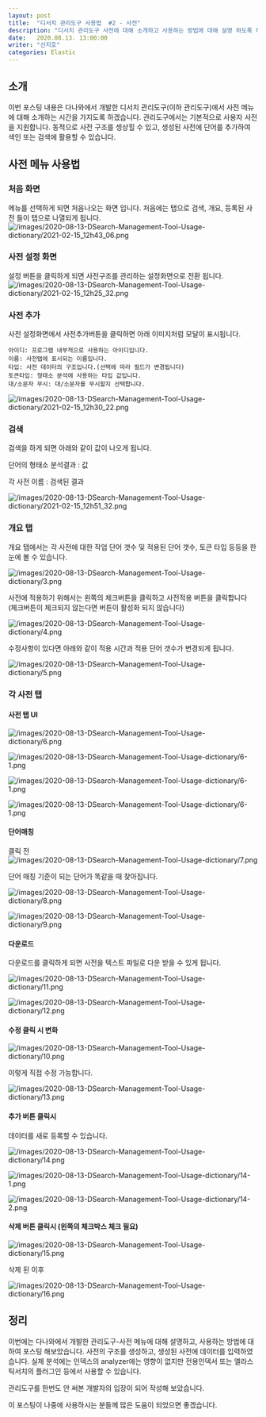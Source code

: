 ```yaml
---
layout: post
title:  "디서치 관리도구 사용법  #2 - 사전"
description: "디서치 관리도구 사전에 대해 소개하고 사용하는 방법에 대해 설명 하도록 하겠습니다." 
date:   2020.08.13. 13:00:00
writer: "선지호"  
categories: Elastic 
---
```


## 소개

이번 포스팅 내용은 다나와에서 개발한 디서치 관리도구(이하 관리도구)에서 사전 메뉴에 대해 소개하는 시간을 가지도록 하겠습니다. 관리도구에서는 기본적으로 사용자 사전을 지원합니다. 동적으로 사전 구조를 셍상힐 수 있고, 생성된 사전에 단어를 추가하여 색인 또는 검색에 활용할 수 있습니다. 


## 사전 메뉴 사용법 

### 처음 화면 

메뉴를 선택하게 되면 처음나오는 화면 입니다. 처음에는 탭으로 검색, 개요, 등록된 사전 들이 탭으로 나열되게 됩니다.
![/images/2020-08-13-DSearch-Management-Tool-Usage-dictionary/2021-02-15_12h43_06.png](/images/2020-08-13-DSearch-Management-Tool-Usage-dictionary/2021-02-15_12h43_06.png)


### 사전 설정 화면
설정 버튼을 클릭하게 되면 사전구조를 관리하는 설정화면으로 전환 됩니다.
![/images/2020-08-13-DSearch-Management-Tool-Usage-dictionary/2021-02-15_12h25_32.png](/images/2020-08-13-DSearch-Management-Tool-Usage-dictionary/2021-02-15_12h25_32.png)



### 사전 추가
사전 설정화면에서 사전추가버튼을 클릭하면 아래 이미지처럼 모달이 표시됩니다.
```
아이디: 프로그램 내부적으로 사용하는 아이디입니다. 
이름: 사전탭에 표시되는 이름입니다.
타입: 사전 데이터의 구조입니다.(선택에 따라 필드가 변경됩니다)
토큰타입: 형태소 분석에 사용하는 타입 값입니다.
대/소문자 무시: 대/소문자를 무시할지 선택합니다.
```

![/images/2020-08-13-DSearch-Management-Tool-Usage-dictionary/2021-02-15_12h30_22.png](/images/2020-08-13-DSearch-Management-Tool-Usage-dictionary/2021-02-15_12h30_22.png)


### 검색 

검색을 하게 되면 아래와 같이 값이 나오게 됩니다.

단어의 형태소 분석결과 : 값

각 사전 이름 : 검색된 결과 

![/images/2020-08-13-DSearch-Management-Tool-Usage-dictionary/2021-02-15_12h51_32.png](/images/2020-08-13-DSearch-Management-Tool-Usage-dictionary/2021-02-15_12h51_32.png)

### 개요 탭 

개요 탭에서는 각 사전에 대한 작업 단어 갯수 및 적용된 단어 갯수, 토큰 타입 등등을 한눈에 볼 수 있습니다.

![/images/2020-08-13-DSearch-Management-Tool-Usage-dictionary/3.png](/images/2020-08-13-DSearch-Management-Tool-Usage-dictionary/3.png)

사전에 적용하기 위해서는 왼쪽의 체크버튼을 클릭하고 사전적용 버튼을 클릭합니다 (체크버튼이 체크되지 않는다면 버튼이 활성화 되지 않습니다)

![/images/2020-08-13-DSearch-Management-Tool-Usage-dictionary/4.png](/images/2020-08-13-DSearch-Management-Tool-Usage-dictionary/4.png)

수정사항이 있다면 아래와 같이 적용 시간과 적용 단어 갯수가 변경되게 됩니다.

![/images/2020-08-13-DSearch-Management-Tool-Usage-dictionary/5.png](/images/2020-08-13-DSearch-Management-Tool-Usage-dictionary/5.png)

### 각 사전 탭

#### 사전 탭 UI
![/images/2020-08-13-DSearch-Management-Tool-Usage-dictionary/6.png](/images/2020-08-13-DSearch-Management-Tool-Usage-dictionary/6.png)

![/images/2020-08-13-DSearch-Management-Tool-Usage-dictionary/6-1.png](/images/2020-08-13-DSearch-Management-Tool-Usage-dictionary/6-1.png)

![/images/2020-08-13-DSearch-Management-Tool-Usage-dictionary/6-1.png](/images/2020-08-13-DSearch-Management-Tool-Usage-dictionary/6-2.png)

![/images/2020-08-13-DSearch-Management-Tool-Usage-dictionary/6-1.png](/images/2020-08-13-DSearch-Management-Tool-Usage-dictionary/6-3.png)


#### 단어매칭 

클릭 전
![/images/2020-08-13-DSearch-Management-Tool-Usage-dictionary/7.png](/images/2020-08-13-DSearch-Management-Tool-Usage-dictionary/7.png)


단어 매칭 기준이 되는 단어가 똑같을 때 찾아집니다.

![/images/2020-08-13-DSearch-Management-Tool-Usage-dictionary/8.png](/images/2020-08-13-DSearch-Management-Tool-Usage-dictionary/8.png)

![/images/2020-08-13-DSearch-Management-Tool-Usage-dictionary/9.png](/images/2020-08-13-DSearch-Management-Tool-Usage-dictionary/9.png)

#### 다운로드 

다운로드를 클릭하게 되면 사전을 텍스트 파일로 다운 받을 수 있게 됩니다.

![/images/2020-08-13-DSearch-Management-Tool-Usage-dictionary/11.png](/images/2020-08-13-DSearch-Management-Tool-Usage-dictionary/11.png)

![/images/2020-08-13-DSearch-Management-Tool-Usage-dictionary/12.png](/images/2020-08-13-DSearch-Management-Tool-Usage-dictionary/12.png)

#### 수정 클릭 시 변화 

![/images/2020-08-13-DSearch-Management-Tool-Usage-dictionary/10.png](/images/2020-08-13-DSearch-Management-Tool-Usage-dictionary/10.png)

이렇게 직접 수정 가능합니다.

![/images/2020-08-13-DSearch-Management-Tool-Usage-dictionary/13.png](/images/2020-08-13-DSearch-Management-Tool-Usage-dictionary/13.png)

#### 추가 버튼 클릭시 

데이터를 새로 등록할 수 있습니다.

![/images/2020-08-13-DSearch-Management-Tool-Usage-dictionary/14.png](/images/2020-08-13-DSearch-Management-Tool-Usage-dictionary/14.png)

![/images/2020-08-13-DSearch-Management-Tool-Usage-dictionary/14-1.png](/images/2020-08-13-DSearch-Management-Tool-Usage-dictionary/14-1.png)

![/images/2020-08-13-DSearch-Management-Tool-Usage-dictionary/14-2.png](/images/2020-08-13-DSearch-Management-Tool-Usage-dictionary/14-2.png)

#### 삭제 버튼 클릭시 (왼쪽의 체크박스 체크 필요)

![/images/2020-08-13-DSearch-Management-Tool-Usage-dictionary/15.png](/images/2020-08-13-DSearch-Management-Tool-Usage-dictionary/15.png)

삭제 된 이후 

![/images/2020-08-13-DSearch-Management-Tool-Usage-dictionary/16.png](/images/2020-08-13-DSearch-Management-Tool-Usage-dictionary/16.png)


## 정리

이번에는 다나와에서 개발한 관리도구-사전 메뉴에 대해 설명하고, 사용하는 방법에 대하여 포스팅 해보았습니다. 사전의 구조를 생성하고, 생성된 사전에 데이터를 입력하였습니다. 실제 분석에는 인덱스의 analyzer에는 영향이 없지만 전용인덱서 또는 엘라스틱서치의 플러그인 등에서 사용할 수 있습니다.

관리도구를 한번도 안 써본 개발자의 입장이 되어 작성해 보았습니다.

이 포스팅이 나중에 사용하시는 분들께 많은 도움이 되었으면 좋겠습니다.

